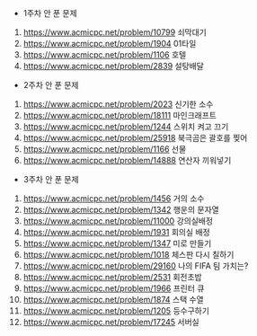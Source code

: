 - 1주차 안 푼 문제
1. https://www.acmicpc.net/problem/10799 쇠막대기
2. https://www.acmicpc.net/problem/1904 01타일
3. https://www.acmicpc.net/problem/1106 호텔
4. https://www.acmicpc.net/problem/2839 설탕배달 

- 2주차 안 푼 문제
1. https://www.acmicpc.net/problem/2023 신기한 소수
2. https://www.acmicpc.net/problem/18111 마인크래프트 
3. https://www.acmicpc.net/problem/1244 스위치 켜고 끄기 
4. https://www.acmicpc.net/problem/25918 북극곰은 괄호를 찢어
5. https://www.acmicpc.net/problem/1166 선물 
6. https://www.acmicpc.net/problem/14888 연산자 끼워넣기 

- 3주차 안 푼 문제
1. https://www.acmicpc.net/problem/1456 거의 소수 
2. https://www.acmicpc.net/problem/1342 행운의 문자열 
3. https://www.acmicpc.net/problem/11000 강의실배정
4. https://www.acmicpc.net/problem/1931 회의실 배정 
5. https://www.acmicpc.net/problem/1347 미로 만들기 
6. https://www.acmicpc.net/problem/1018 체스판 다시 칠하기 
7. https://www.acmicpc.net/problem/29160 나의 FIFA 팀 가치는? 
8. https://www.acmicpc.net/problem/2531 회전초밥 
9. https://www.acmicpc.net/problem/1966 프린터 큐 
10. https://www.acmicpc.net/problem/1874 스택 수열 
11. https://www.acmicpc.net/problem/1205 등수구하기 
12. https://www.acmicpc.net/problem/17245 서버실 

